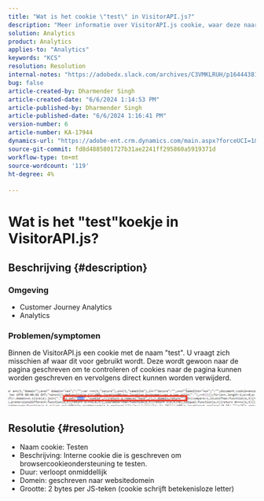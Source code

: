 ```yaml
---
title: "Wat is het cookie \"test\" in VisitorAPI.js?"
description: "Meer informatie over VisitorAPI.js cookie, waar deze naar de pagina wordt geschreven om te controleren of cookies naar de pagina kunnen worden geschreven en onmiddellijk kunnen worden verwijderd."
solution: Analytics
product: Analytics
applies-to: "Analytics"
keywords: "KCS"
resolution: Resolution
internal-notes: "https://adobedx.slack.com/archives/C3VMKLRUH/p1644438152582239"
bug: false
article-created-by: Dharmender Singh
article-created-date: "6/6/2024 1:14:53 PM"
article-published-by: Dharmender Singh
article-published-date: "6/6/2024 1:16:41 PM"
version-number: 6
article-number: KA-17944
dynamics-url: "https://adobe-ent.crm.dynamics.com/main.aspx?forceUCI=1&pagetype=entityrecord&etn=knowledgearticle&id=039ebac1-0624-ef11-840a-6045bd08369f"
source-git-commit: fd8d4885801727b31ae2241ff295860a5919371d
workflow-type: tm+mt
source-wordcount: '119'
ht-degree: 4%

---
```


# Wat is het &quot;test&quot;koekje in VisitorAPI.js?

## Beschrijving {#description}


### <b>Omgeving</b>

- Customer Journey Analytics
- Analytics




### <b>Problemen/symptomen</b>

Binnen de VisitorAPI.js een cookie met de naam &quot;test&quot;. U vraagt zich misschien af waar dit voor gebruikt wordt. Deze wordt gewoon naar de pagina geschreven om te controleren of cookies naar de pagina kunnen worden geschreven en vervolgens direct kunnen worden verwijderd.

![](assets/___059ebac1-0624-ef11-840a-6045bd08369f___.png)


## Resolutie {#resolution}


- Naam cookie: Testen
- Beschrijving: Interne cookie die is geschreven om browsercookieondersteuning te testen.
- Duur: verloopt onmiddellijk
- Domein: geschreven naar websitedomein
- Grootte: 2 bytes per JS-teken (cookie schrijft betekenisloze letter)

